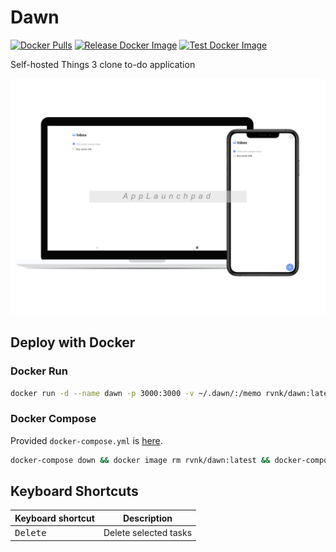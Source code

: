 # Dawn

[![Docker Pulls](https://img.shields.io/docker/pulls/rvnk/dawn)](https://hub.docker.com/r/rvnk/dawn)
[![Release Docker Image](https://github.com/rvnkcode/dawn-web/actions/workflows/release-docker-image.yml/badge.svg)](https://github.com/rvnkcode/dawn-web/actions/workflows/release-docker-image.yml)
[![Test Docker Image](https://github.com/rvnkcode/dawn-web/actions/workflows/test-image.yml/badge.svg)](https://github.com/rvnkcode/dawn-web/actions/workflows/test-image.yml)

Self-hosted Things 3 clone to-do application

![mockup](./img/mockup.png)

## Deploy with Docker

### Docker Run

```bash
docker run -d --name dawn -p 3000:3000 -v ~/.dawn/:/memo rvnk/dawn:latest
```

### Docker Compose

Provided `docker-compose.yml` is [here](./docker-compose.yml).

```bash
docker-compose down && docker image rm rvnk/dawn:latest && docker-compose up -d
```

## Keyboard Shortcuts

| Keyboard shortcut | Description           |
| ----------------- | --------------------- |
| <kbd>Delete</kbd> | Delete selected tasks |
